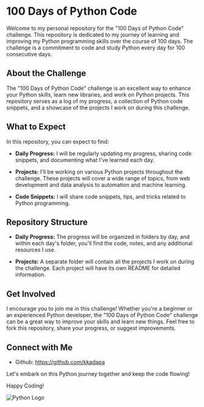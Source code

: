 # 100 Days of Python Code

Welcome to my personal repository for the "100 Days of Python Code" challenge. This repository is dedicated to my journey of learning and improving my Python programming skills over the course of 100 days. The challenge is a commitment to code and study Python every day for 100 consecutive days.

## About the Challenge

The "100 Days of Python Code" challenge is an excellent way to enhance your Python skills, learn new libraries, and work on Python projects. This repository serves as a log of my progress, a collection of Python code snippets, and a showcase of the projects I work on during this challenge.

## What to Expect

In this repository, you can expect to find:

- **Daily Progress:** I will be regularly updating my progress, sharing code snippets, and documenting what I've learned each day.

- **Projects:** I'll be working on various Python projects throughout the challenge. These projects will cover a wide range of topics, from web development and data analysis to automation and machine learning.

- **Code Snippets:** I will share code snippets, tips, and tricks related to Python programming.

## Repository Structure

- **Daily Progress:** The progress will be organized in folders by day, and within each day's folder, you'll find the code, notes, and any additional resources I use.

- **Projects:** A separate folder will contain all the projects I work on during the challenge. Each project will have its own README for detailed information.

## Get Involved

I encourage you to join me in this challenge! Whether you're a beginner or an experienced Python developer, the "100 Days of Python Code" challenge can be a great way to improve your skills and learn new things. Feel free to fork this repository, share your progress, or suggest improvements.

## Connect with Me

- Github: https://github.com/kkadapa

Let's embark on this Python journey together and keep the code flowing!

Happy Coding!

![Python Logo](https://www.python.org/static/community_logos/python-logo.png)
